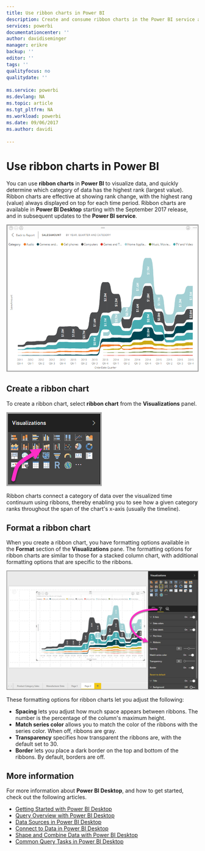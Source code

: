 ```yaml
---
title: Use ribbon charts in Power BI
description: Create and consume ribbon charts in the Power BI service and Power BI Desktop
services: powerbi
documentationcenter: ''
author: davidiseminger
manager: erikre
backup: ''
editor: ''
tags: ''
qualityfocus: no
qualitydate: ''

ms.service: powerbi
ms.devlang: NA
ms.topic: article
ms.tgt_pltfrm: NA
ms.workload: powerbi
ms.date: 09/06/2017
ms.author: davidi

---
```

# Use ribbon charts in Power BI
You can use **ribbon charts** in **Power BI** to visualize data, and quickly determine which category of data has the highest rank (largest value). Ribbon charts are effective at showing rank change, with the highest rang (value) always displayed on top for each time period. Ribbon charts are available in **Power BI Desktop** starting with the September 2017 release, and in subsequent updates to the **Power BI service**.

![](media/powerbi-desktop-ribbon-charts/ribbon-charts_01.png)

## Create a ribbon chart
To create a ribbon chart, select **ribbon chart** from the **Visualizations** panel.

![](media/powerbi-desktop-ribbon-charts/ribbon-charts_02.png)

Ribbon charts connect a category of data over the visualized time continuum using ribbons, thereby enabling you to see how a given category ranks throughout the span of the chart's x-axis (usually the timeline).

## Format a ribbon chart
When you create a ribbon chart, you have formatting options available in the **Format** section of the **Visualizations** pane. The formatting options for ribbon charts are similar to those for a stacked column chart, with additional formatting options that are specific to the ribbons.

![](media/powerbi-desktop-ribbon-charts/ribbon-charts_03.png)

These formatting options for ribbon charts let you adjust the following:

* **Spacing** lets you adjust how much space appears between ribbons. The number is the percentage of the column's maximum height.
* **Match series color** allows you to match the color of the ribbons with the series color. When off, ribbons are gray.
* **Transparency** specifies how transparent the ribbons are, with the default set to 30.
* **Border** lets you place a dark border on the top and bottom of the ribbons. By default, borders are off.

## More information
For more information about **Power BI Desktop**, and how to get started, check out the following articles.

* [Getting Started with Power BI Desktop](desktop-getting-started.md)
* [Query Overview with Power BI Desktop](powerbi-desktop-query-overview.md)
* [Data Sources in Power BI Desktop](desktop-data-sources.md)
* [Connect to Data in Power BI Desktop](desktop-connect-to-data.md)
* [Shape and Combine Data with Power BI Desktop](powerbi-desktop-shape-and-combine-data.md)
* [Common Query Tasks in Power BI Desktop](desktop-common-query-tasks.md)   

